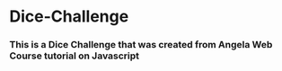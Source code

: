 # Dice-Challenge

### This is a Dice Challenge that was created from Angela Web Course tutorial on Javascript
